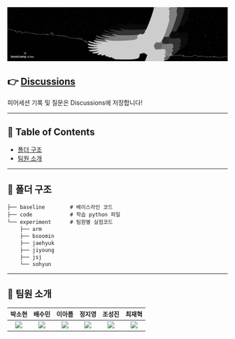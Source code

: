 <div align="center"> 
    <img src="logo.png" alt="logo"/>
</div>

## 👉 [Discussions](https://github.com/bcaitech1/p3-ims-obd-eagle-eye/discussions)

피어세션 기록 및 질문은 Discussions에 저장합니다!

---

## 📝 Table of Contents

- [폴더 구조](#-폴더-구조)
- [팀원 소개](#-팀원-소개)

---

## 📁 폴더 구조

```
├── baseline        # 베이스라인 코드
├── code            # 학습 python 파일
└── experiment      # 팀원별 실험코드
    ├── arm         
    ├── bsoomin    
    ├── jaehyuk    
    ├── jiyoung     
    ├── jsj
    └── sohyun
```

---

## 👋 팀원 소개

|                                                                                      박소현                                                                                      |                                                             배수민                                                             |                                                          이아름                                                           |                                                            정지영                                                            |                                                            조성진                                                             |                                                            최재혁                                                             |
| :------------------------------------------------------------------------------------------------------------------------------------------------------------------------------: | :----------------------------------------------------------------------------------------------------------------------------: | :-----------------------------------------------------------------------------------------------------------------------: | :--------------------------------------------------------------------------------------------------------------------------: | :---------------------------------------------------------------------------------------------------------------------------: | :---------------------------------------------------------------------------------------------------------------------------: |
| <a href='https://github.com/CoodingPenguin'><img src='https://avatars.githubusercontent.com/u/37505775?s=460&u=44732fef53503e63d47192ce5c2de747eff5f0c6&v=4' width='200px'/></a> | <a href='https://github.com/bsm8734'><img src='https://avatars.githubusercontent.com/u/35002768?s=460&v=4' width='200px'/></a> | <a href='https://github.com/areum514'><img src='https://avatars.githubusercontent.com/u/31814363?v=4' width='200px'/></a> | <a href='https://github.com/bitwarrior1'><img src='https://avatars.githubusercontent.com/u/28282381?v=4' width='200px'/></a> | <a href='https://github.com/Jo-ad-fontes'><img src='https://avatars.githubusercontent.com/u/44337804?v=4' width='200px'/></a> | <a href='https://github.com/opijae'><img src='https://avatars.githubusercontent.com/u/26226101?s=460&v=4' width='200px'/></a> |
